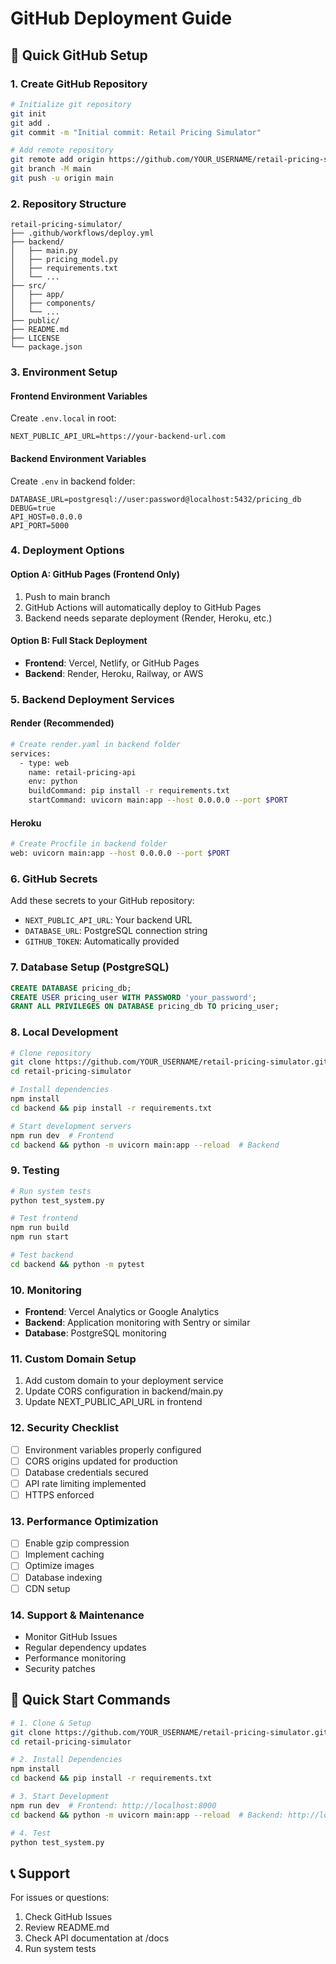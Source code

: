 # GitHub Deployment Guide

## 🚀 Quick GitHub Setup

### 1. Create GitHub Repository
```bash
# Initialize git repository
git init
git add .
git commit -m "Initial commit: Retail Pricing Simulator"

# Add remote repository
git remote add origin https://github.com/YOUR_USERNAME/retail-pricing-simulator.git
git branch -M main
git push -u origin main
```

### 2. Repository Structure
```
retail-pricing-simulator/
├── .github/workflows/deploy.yml
├── backend/
│   ├── main.py
│   ├── pricing_model.py
│   ├── requirements.txt
│   └── ...
├── src/
│   ├── app/
│   ├── components/
│   └── ...
├── public/
├── README.md
├── LICENSE
└── package.json
```

### 3. Environment Setup

#### Frontend Environment Variables
Create `.env.local` in root:
```env
NEXT_PUBLIC_API_URL=https://your-backend-url.com
```

#### Backend Environment Variables
Create `.env` in backend folder:
```env
DATABASE_URL=postgresql://user:password@localhost:5432/pricing_db
DEBUG=true
API_HOST=0.0.0.0
API_PORT=5000
```

### 4. Deployment Options

#### Option A: GitHub Pages (Frontend Only)
1. Push to main branch
2. GitHub Actions will automatically deploy to GitHub Pages
3. Backend needs separate deployment (Render, Heroku, etc.)

#### Option B: Full Stack Deployment
- **Frontend**: Vercel, Netlify, or GitHub Pages
- **Backend**: Render, Heroku, Railway, or AWS

### 5. Backend Deployment Services

#### Render (Recommended)
```bash
# Create render.yaml in backend folder
services:
  - type: web
    name: retail-pricing-api
    env: python
    buildCommand: pip install -r requirements.txt
    startCommand: uvicorn main:app --host 0.0.0.0 --port $PORT
```

#### Heroku
```bash
# Create Procfile in backend folder
web: uvicorn main:app --host 0.0.0.0 --port $PORT
```

### 6. GitHub Secrets
Add these secrets to your GitHub repository:
- `NEXT_PUBLIC_API_URL`: Your backend URL
- `DATABASE_URL`: PostgreSQL connection string
- `GITHUB_TOKEN`: Automatically provided

### 7. Database Setup (PostgreSQL)
```sql
CREATE DATABASE pricing_db;
CREATE USER pricing_user WITH PASSWORD 'your_password';
GRANT ALL PRIVILEGES ON DATABASE pricing_db TO pricing_user;
```

### 8. Local Development
```bash
# Clone repository
git clone https://github.com/YOUR_USERNAME/retail-pricing-simulator.git
cd retail-pricing-simulator

# Install dependencies
npm install
cd backend && pip install -r requirements.txt

# Start development servers
npm run dev  # Frontend
cd backend && python -m uvicorn main:app --reload  # Backend
```

### 9. Testing
```bash
# Run system tests
python test_system.py

# Test frontend
npm run build
npm run start

# Test backend
cd backend && python -m pytest
```

### 10. Monitoring
- **Frontend**: Vercel Analytics or Google Analytics
- **Backend**: Application monitoring with Sentry or similar
- **Database**: PostgreSQL monitoring

### 11. Custom Domain Setup
1. Add custom domain to your deployment service
2. Update CORS configuration in backend/main.py
3. Update NEXT_PUBLIC_API_URL in frontend

### 12. Security Checklist
- [ ] Environment variables properly configured
- [ ] CORS origins updated for production
- [ ] Database credentials secured
- [ ] API rate limiting implemented
- [ ] HTTPS enforced

### 13. Performance Optimization
- [ ] Enable gzip compression
- [ ] Implement caching
- [ ] Optimize images
- [ ] Database indexing
- [ ] CDN setup

### 14. Support & Maintenance
- Monitor GitHub Issues
- Regular dependency updates
- Performance monitoring
- Security patches

## 🎯 Quick Start Commands

```bash
# 1. Clone & Setup
git clone https://github.com/YOUR_USERNAME/retail-pricing-simulator.git
cd retail-pricing-simulator

# 2. Install Dependencies
npm install
cd backend && pip install -r requirements.txt

# 3. Start Development
npm run dev  # Frontend: http://localhost:8000
cd backend && python -m uvicorn main:app --reload  # Backend: http://localhost:5000

# 4. Test
python test_system.py
```

## 📞 Support
For issues or questions:
1. Check GitHub Issues
2. Review README.md
3. Check API documentation at /docs
4. Run system tests
